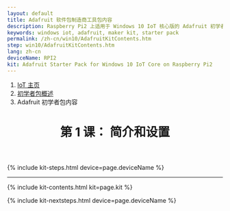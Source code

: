 ```yaml
---
layout: default
title: Adafruit 软件包制造商工具包内容
description: Raspberry Pi2 上适用于 Windows 10 IoT 核心版的 Adafruit 初学者包的简介和设置说明。
keywords: windows iot, adafruit, maker kit, starter pack
permalink: /zh-cn/win10/AdafruitKitContents.htm
step: win10/AdafruitKitContents.htm
lang: zh-cn
deviceName: RPI2
kit: Adafruit Starter Pack for Windows 10 IoT Core on Raspberry Pi2
---
```

<div class="row">
  <div class="col-xs-24">
    <ol class="breadcrumb">
      <li><a href="https://developer.microsoft.com/zh-cn/windows/iot">IoT 主页</a></li>
      <li><a href="{{site.baseurl}}/{{page.lang}}/win10/AdafruitMakerKit.htm">初学者包概述</a></li>
      <li class="active">Adafruit 初学者包内容</li>
    </ol>
    <header class="page-title-header">
      <h1 class="page-title">第 1 课： 简介和设置</h1>
    </header>
  </div>
</div>

{% include kit-steps.html device=page.deviceName %}

<hr>


{% include kit-contents.html kit=page.kit %}


{% include kit-nextsteps.html device=page.deviceName %}
